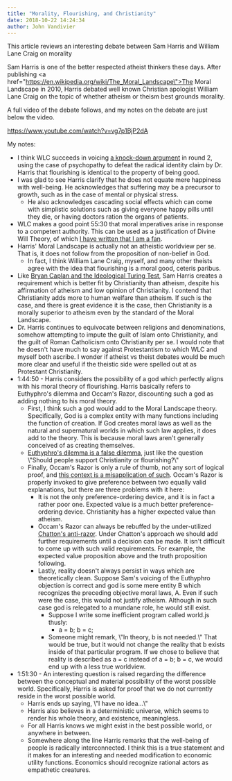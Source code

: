 ```yaml
---
title: "Morality, Flourishing, and Christianity"
date: 2018-10-22 14:24:34
author: John Vandivier
---
```




This article reviews an interesting debate between Sam Harris and William Lane Craig on morality

Sam Harris is one of the better respected atheist thinkers these days. After publishing <a href=\"https://en.wikipedia.org/wiki/The_Moral_Landscape\">The Moral Landscape</a> in 2010, Harris debated well known Christian apologist William Lane Craig on the topic of whether atheism or theism best grounds morality.

A full video of the debate follows, and my notes on the debate are just below the video.

https://www.youtube.com/watch?v=vg7p1BjP2dA

My notes:
<ul>
 	<li>I think WLC succeeds in voicing <a href=\"http://www.reasonablefaith.org/is-the-foundation-of-morality-natural-or-supernatural-the-craig-harris#_ednref17\">a knock-down argument</a> in round 2, using the case of psychopathy to defeat the radical identity claim by Dr. Harris that flourishing is identical to the property of being good.</li>
 	<li>I was glad to see Harris clarify that he does not equate mere happiness with well-being. He acknowledges that suffering may be a precursor to growth, such as in the case of mental or physical stress.
<ul>
 	<li>He also acknowledges cascading social effects which can come with simplistic solutions such as giving everyone happy pills until they die, or having doctors ration the organs of patients.</li>
</ul>
</li>
 	<li>WLC makes a good point 55:30 that moral imperatives arise in response to a competent authority. This can be used as a justification of Divine Will Theory, of which <a href=\"http://www.afterecon.com/philosophy-religion-and-apologetics/euthyphro-revisited/\">I have written that I am a fan</a>.</li>
 	<li>Harris' Moral Landscape is actually not an atheistic worldview per se. That is, it does not follow from the proposition of non-belief in God.
<ul>
 	<li>In fact, I think William Lane Craig, myself, and many other theists agree with the idea that flourishing is a moral good, ceteris paribus.</li>
</ul>
</li>
 	<li>Like <a href=\"http://www.afterecon.com/economics-and-finance/caplan-on-christianity/\">Bryan Caplan and the Ideological Turing Test</a>, Sam Harris creates a requirement which is better fit by Christianity than atheism, despite his affirmation of atheism and low opinion of Christianity. I contend that Christianity adds more to human welfare than atheism. If such is the case, and there is great evidence it is the case, then Christianity is a morally superior to atheism even by the standard of the Moral Landscape.</li>
 	<li>Dr. Harris continues to equivocate between religions and denominations, somehow attempting to impute the guilt of Islam onto Christianity, and the guilt of Roman Catholicism onto Christianity per se. I would note that he doesn't have much to say against Protestantism to which WLC and myself both ascribe. I wonder if atheist vs theist debates would be much more clear and useful if the theistic side were spelled out at as Protestant Christianity.</li>
 	<li>1:44:50 - Harris considers the possibility of a god which perfectly aligns with his moral theory of flourishing. Harris basically refers to Euthyphro's dilemma and Occam's Razor, discounting such a god as adding nothing to his moral theory.
<ul>
 	<li>First, I think such a god would add to the Moral Landscape theory. Specifically, God is a complex entity with many functions including the function of creation. If God creates moral laws as well as the natural and supernatural worlds in which such law applies, it does add to the theory. This is because moral laws aren't generally conceived of as creating themselves.</li>
 	<li><a href=\"http://www.reasonablefaith.org/euthyphro-dilemma\">Euthyphro's dilemma is a false dilemma</a>, just like the question \"Should people support Christianity or flourishing?\"</li>
 	<li>Finally, Occam's Razor is only a rule of thumb, not any sort of logical proof, and <a href=\"https://en.wikipedia.org/wiki/Occam's_razor#Controversial_aspects_of_the_razor\">this context is a misapplication of such</a>. Occam's Razor is properly invoked to give preference between two equally valid explanations, but there are three problems with it here:
<ul>
 	<li>It is not the only preference-ordering device, and it is in fact a rather poor one. Expected value is a much better preference-ordering device. Christianity has a higher expected value than atheism.</li>
 	<li>Occam's Razor can always be rebuffed by the under-utilized <a href=\"https://en.wikipedia.org/w/index.php?title=Occam%27s_razor&amp;oldid=864379153#Anti-razors\">Chatton's anti-razor</a>. Under Chatton's approach we should add further requirements until a decision can be made. It isn't difficult to come up with such valid requirements. For example, the expected value proposition above and the truth proposition following.</li>
 	<li>Lastly, reality doesn't always persist in ways which are theoretically clean. Suppose Sam's voicing of the Euthyphro objection is correct and god is some mere entity B which recognizes the preceding objective moral laws, A. Even if such were the case, this would not justify atheism. Although in such case god is relegated to a mundane role, he would still exist.
<ul>
 	<li>Suppose I write some inefficient program called world.js thusly:
<ul>
 	<li>a = b; b = c;</li>
</ul>
</li>
 	<li>Someone might remark, \"In theory, b is not needed.\" That would be true, but it would not change the reality that b exists inside of that particular program. If we chose to believe that reality is described as a = c instead of a = b; b = c, we would end up with a less true worldview.</li>
</ul>
</li>
</ul>
</li>
</ul>
</li>
 	<li>1:51:30 - An interesting question is raised regarding the difference between the conceptual and material possibility of the worst possible world. Specifically, Harris is asked for proof that we do not currently reside in the worst possible world.
<ul>
 	<li>Harris ends up saying, \"I have no idea...\"</li>
 	<li>Harris also believes in a deterministic universe, which seems to render his whole theory, and existence, meaningless.</li>
 	<li>For all Harris knows we might exist in the best possible world, or anywhere in between.</li>
 	<li>Somewhere along the line Harris remarks that the well-being of people is radically interconnected. I think this is a true statement and it makes for an interesting and needed modification to economic utility functions. Economics should recognize rational actors as empathetic creatures.</li>
</ul>
</li>
</ul>